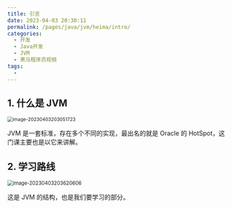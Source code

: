 ```yaml
---
title: 引言
date: 2023-04-03 20:30:11
permalink: /pages/java/jvm/heima/intro/
categories:
  - 开发
  - Java开发
  - JVM
  - 黑马程序员视频
tags:
  - 
---
```

## 1. 什么是 JVM

<img src="https://notebook-img-1304596351.cos.ap-beijing.myqcloud.com/img/image-20230403203051723.png" alt="image-20230403203051723" style="zoom:75%;" />

JVM 是一套标准，存在多个不同的实现，最出名的就是 Oracle 的 HotSpot，这门课主要也是以它来讲解。

## 2. 学习路线

<img src="https://notebook-img-1304596351.cos.ap-beijing.myqcloud.com/img/image-20230403203620606.png" alt="image-20230403203620606" style="zoom:80%;" />

这是 JVM 的结构，也是我们要学习的部分。